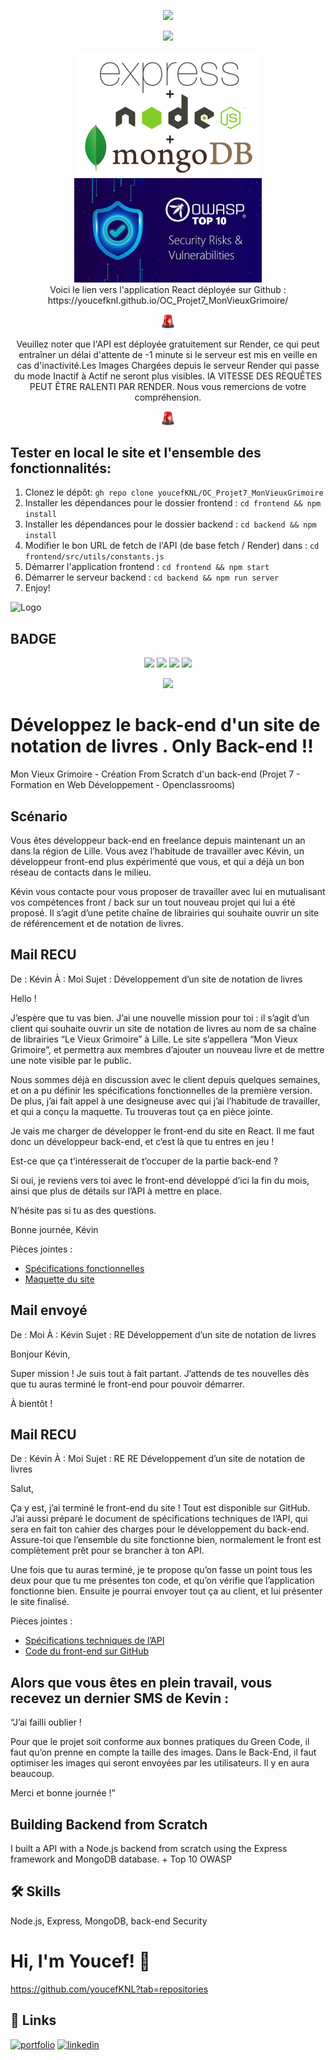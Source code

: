 <p align="center">
  <a href="https://github.com/youcefKNL?tab=repositories"><img src="https://badgen.net/badge/icon/github?icon=github&label"></a></p>

<p align="center">
  <img src="https://badges.frapsoft.com/os/v1/open-source-200x33.png?v=103">
</p>

<div align="center">
  <img src="node-express-mongo.jpg" alt="Node Express Mongo" width="300" />
  <img src="owasp.jpg" alt="owasp top 10 2023" width="300" />
</div>

<div align="center">
Voici le lien vers l'application React déployée sur Github :<br/>https://youcefknl.github.io/OC_Projet7_MonVieuxGrimoire/ <br/><p align="center"><img src="wing.png" /></p> Veuillez noter que l'API est déployée gratuitement sur Render, ce qui peut entraîner un délai d'attente de -1 minute si le serveur est mis en veille en cas d'inactivité.Les Images Chargées depuis le serveur Render qui passe du mode Inactif à Actif ne seront plus visibles. lA VITESSE DES REQUÊTES PEUT ÊTRE RALENTI PAR RENDER. Nous vous remercions de votre compréhension.<p align="center"><img src="wing.png" /></p></div>

## Tester en local le site et l'ensemble des fonctionnalités:

1.  Clonez le dépôt: `gh repo clone youcefKNL/OC_Projet7_MonVieuxGrimoire`
2.  Installer les dépendances pour le dossier frontend : `cd frontend && npm install`
3.  Installer les dépendances pour le dossier backend : `cd backend && npm install`
4.  Modifier le bon URL de fetch de l'API (de base fetch / Render) dans : `cd frontend/src/utils/constants.js`
5.  Démarrer l'application frontend : `cd frontend && npm start`
6.  Démarrer le serveur backend : `cd backend && npm run server`
7.  Enjoy!

![Logo](https://meilleur-mooc.fr/wp-content/uploads/2021/11/Openclassrooms.png)

## BADGE

<p align="center">
  <img src="https://forthebadge.com/images/badges/powered-by-water.svg">
  <img src="https://forthebadge.com/images/badges/uses-js.svg">
  <img src="https://forthebadge.com/images/badges/uses-html.svg">
  <img src="https://forthebadge.com/images/badges/uses-css.svg">
</p>
<p align="center">
<img src="src/assets/icon/build-with-react.svg">
</p>

# Développez le back-end d'un site de notation de livres . Only Back-end !!

Mon Vieux Grimoire - Création From Scratch d'un back-end
(Projet 7 - Formation en Web Développement - Openclassrooms)

## Scénario

Vous êtes développeur back-end en freelance depuis maintenant un an dans la région de Lille. Vous avez l’habitude de travailler avec Kévin, un développeur front-end plus expérimenté que vous, et qui a déjà un bon réseau de contacts dans le milieu.

Kévin vous contacte pour vous proposer de travailler avec lui en mutualisant vos compétences front / back sur un tout nouveau projet qui lui a été proposé. Il s’agit d’une petite chaîne de librairies qui souhaite ouvrir un site de référencement et de notation de livres.

## Mail RECU

De : Kévin
À : Moi
Sujet : Développement d’un site de notation de livres

Hello !

J’espère que tu vas bien. J’ai une nouvelle mission pour toi : il s’agit d’un client qui souhaite ouvrir un site de notation de livres au nom de sa chaîne de librairies “Le Vieux Grimoire” à Lille. Le site s’appellera “Mon Vieux Grimoire”, et permettra aux membres d’ajouter un nouveau livre et de mettre une note visible par le public.

Nous sommes déjà en discussion avec le client depuis quelques semaines, et on a pu définir les spécifications fonctionnelles de la première version. De plus, j’ai fait appel à une designeuse avec qui j’ai l’habitude de travailler, et qui a conçu la maquette. Tu trouveras tout ça en pièce jointe.

Je vais me charger de développer le front-end du site en React. Il me faut donc un développeur back-end, et c’est là que tu entres en jeu !

Est-ce que ça t’intéresserait de t’occuper de la partie back-end ?

Si oui, je reviens vers toi avec le front-end développé d’ici la fin du mois, ainsi que plus de détails sur l’API à mettre en place.

N’hésite pas si tu as des questions.

Bonne journée,
Kévin

Pièces jointes :

- [Spécifications fonctionnelles](https://course.oc-static.com/projects/D%C3%A9veloppeur+Web/DW_P7+Back-end/DW+P7+Back-end+-+Specifications+fonctionnelles.pdf)
- [Maquette du site ](https://www.figma.com/file/Snidyc45xi6qchoOPabMA9/Maquette-Mon-Vieux-Grimoir?type=design&node-id=0-1)

## Mail envoyé

De : Moi
À : Kévin
Sujet : RE Développement d’un site de notation de livres

Bonjour Kévin,

Super mission ! Je suis tout à fait partant. J’attends de tes nouvelles dès que tu auras terminé le front-end pour pouvoir démarrer.

À bientôt !

## Mail RECU

De : Kévin
À : Moi
Sujet : RE RE Développement d’un site de notation de livres

Salut,

Ça y est, j’ai terminé le front-end du site ! Tout est disponible sur GitHub. J’ai aussi préparé le document de spécifications techniques de l’API, qui sera en fait ton cahier des charges pour le développement du back-end. Assure-toi que l’ensemble du site fonctionne bien, normalement le front est complètement prêt pour se brancher à ton API.

Une fois que tu auras terminé, je te propose qu’on fasse un point tous les deux pour que tu me présentes ton code, et qu’on vérifie que l’application fonctionne bien. Ensuite je pourrai envoyer tout ça au client, et lui présenter le site finalisé.

Pièces jointes :

- [Spécifications techniques de l’API](https://course.oc-static.com/projects/D%C3%A9veloppeur+Web/DW_P7+Back-end/DW+P7+Back-end+-+Specifications+API.pdf)
- [Code du front-end sur GitHub](https://github.com/OpenClassrooms-Student-Center/P7-Dev-Web-livres)

## Alors que vous êtes en plein travail, vous recevez un dernier SMS de Kevin :

“J’ai failli oublier !

Pour que le projet soit conforme aux bonnes pratiques du Green Code, il faut qu’on prenne en compte la taille des images.
Dans le Back-End, il faut optimiser les images qui seront envoyées par les utilisateurs. Il y en aura beaucoup.

Merci et bonne journée !”

## Building Backend from Scratch

I built a API with a Node.js backend from scratch using the Express framework and MongoDB database. + Top 10 OWASP

## 🛠 Skills

Node.js, Express, MongoDB, back-end Security

# Hi, I'm Youcef! 👋

https://github.com/youcefKNL?tab=repositories

## 🔗 Links

[![portfolio](https://img.shields.io/badge/my_portfolio-000?style=for-the-badge&logo=ko-fi&logoColor=white)](https://.com/)
[![linkedin](https://img.shields.io/badge/linkedin-0A66C2?style=for-the-badge&logo=linkedin&logoColor=white)](https://www.linkedin.com/)
